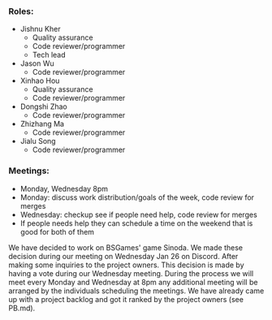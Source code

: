 ### Roles: 
- Jishnu Kher
    - Quality assurance
    - Code reviewer/programmer 
    - Tech lead 
- Jason Wu
    - Code reviewer/programmer 
- Xinhao Hou
    - Quality assurance 
    - Code reviewer/programmer 
- Dongshi Zhao
    - Code reviewer/programmer 
- Zhizhang Ma
    - Code reviewer/programmer
- Jialu Song
    - Code reviewer/programmer 	

### Meetings:
- Monday, Wednesday 8pm 
- Monday: discuss work distribution/goals of the week, code review for merges 
- Wednesday: checkup see if people need help, code review for merges 
- If people needs help they can schedule a time on the weekend that is good for both of them 

We  have decided to work on BSGames' game Sinoda. We made these decision during our meeting on Wednesday Jan 26 on Discord. After making some inquiries to the project owners. This decision is made by having a vote during our Wednesday meeting. During the process we will meet every Monday and Wednesday at 8pm any additional meeting will be arranged by the individuals scheduling the meetings. We have already came up with a project backlog and got it ranked by the project owners (see PB.md). 